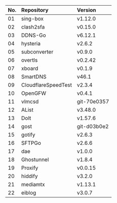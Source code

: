 | No. | Repository | Version |
| --- | :--------- | :------ |
| 01 | sing-box | v1.12.0 |
| 02 | clash2sfa | v0.15.0 |
| 03 | DDNS-Go | v6.12.1 |
| 04 | hysteria | v2.6.2 |
| 05 | subconverter | v0.9.0 |
| 06 | overtls | v0.2.42 |
| 07 | xboard | v0.1.9 |
| 08 | SmartDNS | v46.1 |
| 09 | CloudflareSpeedTest | v2.3.4 |
| 10 | OpenGFW | v0.4.1 |
| 11 | vlmcsd | git-70e0357 |
| 12 | AList | v3.48.0 |
| 13 | Dolt | v1.57.6 |
| 14 | gost | git-d03b0e2 |
| 15 | gotify | v2.6.3 |
| 16 | SFTPGo | v2.6.6 |
| 17 | dae | v1.0.0 |
| 18 | Ghostunnel | v1.8.4 |
| 19 | Proxify | v0.0.15 |
| 20 | hiddify | v3.2.0 |
| 21 | mediamtx | v1.13.1 |
| 22 | eiblog | v3.0.7 |
